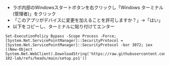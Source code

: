 - ラボ内部のWindowsスタートボタンを右クリックし「Windows ターミナル(管理者)」をクリック
- 「このアプリがデバイスに変更を加えることを許可しますか？」→「はい」
- 以下をコピーし、ターミナルに貼り付けてエンター

```pwsh
Set-ExecutionPolicy Bypass -Scope Process -Force; [System.Net.ServicePointManager]::SecurityProtocol = [System.Net.ServicePointManager]::SecurityProtocol -bor 3072; iex ((New-Object System.Net.WebClient).DownloadString('https://raw.githubusercontent.com/hiryamada/ai-102-lab/refs/heads/main/setup.ps1'))
```

